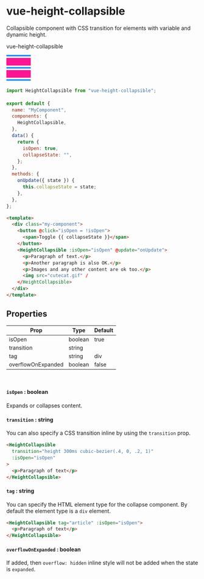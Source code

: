 # vue-height-collapsible

Collapsible component with CSS transition for elements with variable and dynamic height.

vue-height-collapsible

![logo](logo/collapsible.svg "logo")

```js
import HeightCollapsible from "vue-height-collapsible";

export default {
  name: "MyComponent",
  components: {
    HeightCollapsible,
  },
  data() {
    return {
      isOpen: true,
      collapseState: "",
    };
  },
  methods: {
    onUpdate({ state }) {
      this.collapseState = state;
    },
  },
};
```

```html
<template>
  <div class="my-component">
    <button @click="isOpen = !isOpen">
      <span>Toggle {{ collapseState }}</span>
    </button>
    <HeightCollapsible :isOpen="isOpen" @update="onUpdate">
      <p>Paragraph of text.</p>
      <p>Another paragraph is also OK.</p>
      <p>Images and any other content are ok too.</p>
      <img src="cutecat.gif" /
    </HeightCollapsible>
  </div>
</template>
```

## Properties

| Prop               | Type    | Default |
| ------------------ | ------- | ------- |
| isOpen             | boolean | true    |
| transition         | string  |         |
| tag                | string  | div     |
| overflowOnExpanded | boolean | false   |

<br/>

#### `isOpen` : boolean

Expands or collapses content.

#### `transition` : string

You can also specify a CSS transition inline by using the `transition` prop.

```html
<HeightCollapsible
  transition="height 300ms cubic-bezier(.4, 0, .2, 1)"
  :isOpen="isOpen"
>
  <p>Paragraph of text</p>
</HeightCollapsible>
```

#### `tag` : string

You can specify the HTML element type for the collapse component. By default the element type is a `div` element.

```html
<HeightCollapsible tag="article" :isOpen="isOpen">
  <p>Paragraph of text</p>
</HeightCollapsible>
```

#### `overflowOnExpanded` : boolean

If added, then `overflow: hidden` inline style will not be added when the state is `expanded`.

<br>

